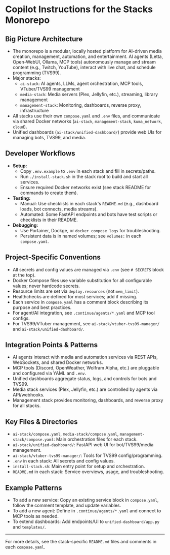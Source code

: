 # Copilot Instructions for the Stacks Monorepo

## Big Picture Architecture

- The monorepo is a modular, locally hosted platform for AI-driven media creation, management, automation, and entertainment. AI agents (Letta, Open-WebUI, Ollama, MCP tools) autonomously manage and stream content (e.g., Twitch, YouTube), interact with live chat, and schedule programming (TVS99).
- Major stacks:
  - `ai-stack`: AI agents, LLMs, agent orchestration, MCP tools, VTuber/TVS99 management
  - `media-stack`: Media servers (Plex, Jellyfin, etc.), streaming, library management
  - `management-stack`: Monitoring, dashboards, reverse proxy, infrastructure
- All stacks use their own `compose.yaml` and `.env` files, and communicate via shared Docker networks (`ai-stack`, `management-stack`, `kuma_network`, `cloud`).
- Unified dashboards (`ai-stack/unified-dashboard/`) provide web UIs for managing bots, TVS99, and media.

## Developer Workflows

- **Setup:**
  - Copy `.env.example` to `.env` in each stack and fill in secrets/paths.
  - Run `./install-stack.sh` in the stack root to build and start all services.
  - Ensure required Docker networks exist (see stack README for commands to create them).
- **Testing:**
  - Manual: Use checklists in each stack's `README.md` (e.g., dashboard loads, bot connects, media streams).
  - Automated: Some FastAPI endpoints and bots have test scripts or checklists in their README.
- **Debugging:**
  - Use Portainer, Dockge, or `docker compose logs` for troubleshooting.
  - Persistent data is in named volumes; see `volumes:` in each `compose.yaml`.

## Project-Specific Conventions

- All secrets and config values are managed via `.env` (see `# SECRETS` block at the top).
- Docker Compose files use variable substitution for all configurable values; never hardcode secrets.
- Resource limits are set via `deploy.resources` (not `mem_limit`).
- Healthchecks are defined for most services; add if missing.
- Each service in `compose.yaml` has a comment block describing its purpose and best practices.
- For agent/AI integration, see `.continue/agents/*.yaml` and MCP tool configs.
- For TVS99/VTuber management, see `ai-stack/vtuber-tvs99-manager/` and `ai-stack/unified-dashboard/`.

## Integration Points & Patterns

- AI agents interact with media and automation services via REST APIs, WebSockets, and shared Docker networks.
- MCP tools (Discord, OpenWeather, Wolfram Alpha, etc.) are pluggable and configured via YAML and `.env`.
- Unified dashboards aggregate status, logs, and controls for bots and TVS99.
- Media stack services (Plex, Jellyfin, etc.) are controlled by agents via API/webhooks.
- Management stack provides monitoring, dashboards, and reverse proxy for all stacks.

## Key Files & Directories

- `ai-stack/compose.yaml`, `media-stack/compose.yaml`, `management-stack/compose.yaml`: Main orchestration files for each stack.
- `ai-stack/unified-dashboard/`: FastAPI web UI for bot/TVS99/media management.
- `ai-stack/vtuber-tvs99-manager/`: Tools for TVS99 config/programming.
- `.env` in each stack: All secrets and config values.
- `install-stack.sh`: Main entry point for setup and orchestration.
- `README.md` in each stack: Service overviews, usage, and troubleshooting.

## Example Patterns

- To add a new service: Copy an existing service block in `compose.yaml`, follow the comment template, and update variables.
- To add a new agent: Define in `.continue/agents/*.yaml` and connect to MCP tools as needed.
- To extend dashboards: Add endpoints/UI to `unified-dashboard/app.py` and `templates/`.

---

For more details, see the stack-specific `README.md` files and comments in each `compose.yaml`.
